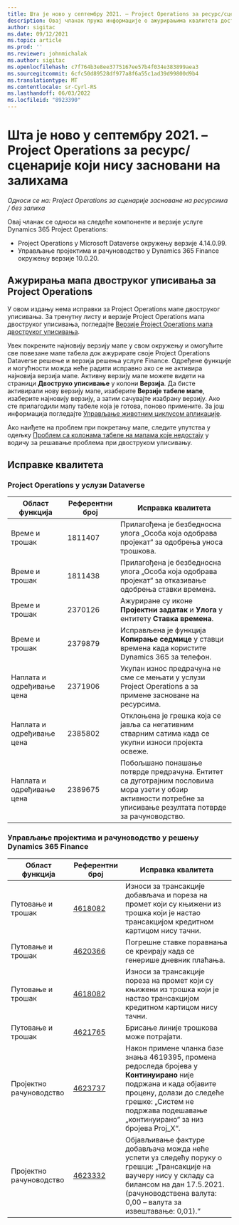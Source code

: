 ```yaml
---
title: Шта је ново у септембру 2021. – Project Operations за ресурс/сценарије који нису засновани на залихама
description: Овај чланак пружа информације о ажурирањима квалитета доступним у издању Project Operations за септембар 2021. године за за сценарије засноване на ресурсима/материјалима који нису на залихама.
author: sigitac
ms.date: 09/12/2021
ms.topic: article
ms.prod: ''
ms.reviewer: johnmichalak
ms.author: sigitac
ms.openlocfilehash: c7f764b3e8ee3775167ee57b4f034e383899aea3
ms.sourcegitcommit: 6cfc50d89528df977a8f6a55c1ad39d99800d9b4
ms.translationtype: MT
ms.contentlocale: sr-Cyrl-RS
ms.lasthandoff: 06/03/2022
ms.locfileid: "8923390"
---
```

# <a name="whats-new-september-2021---project-operations-for-resourcenon-stocked-based-scenarios"></a>Шта је ново у септембру 2021. – Project Operations за ресурс/сценарије који нису засновани на залихама

*Односи се на: Project Operations за сценарије засноване на ресурсима / без залиха*

Овај чланак се односи на следеће компоненте и верзије услуге Dynamics 365 Project Operations:

   - Project Operations у Microsoft Dataverse окружењу верзије 4.14.0.99.
   - Управљање пројектима и рачуноводство у Dynamics 365 Finance окружењу верзије 10.0.20.

## <a name="project-operations-dual-write-maps-updates"></a>Ажурирања мапа двоструког уписивања за Project Operations

У овом издању нема исправки за Project Operations мапе двоструког уписивања. За тренутну листу и верзије Project Operations мапа двоструког уписивања, погледајте [Верзије Project Operations мапа двоструког уписивања](../environment/resource-dual-write-maps.md).

Увек покрените најновију верзију мапе у свом окружењу и омогућите све повезане мапе табела док ажурирате своје Project Operations Dataverse решење и верзија решења услуге Finance. Одређене функције и могућности можда неће радити исправно ако се не активира најновија верзија мапе. Активну верзију мапе можете видети на страници **Двоструко уписивање** у колони **Верзија**. Да бисте активирали нову верзију мапе, изаберите **Верзије табеле мапе**, изаберите најновију верзију, а затим сачувајте изабрану верзију. Ако сте прилагодили мапу табеле која је готова, поново примените. За још информација погледајте [Управљање животним циклусом апликације](/dynamics365/fin-ops-core/dev-itpro/data-entities/dual-write/app-lifecycle-management).

Ако наиђете на проблем при покретању мапе, следите упутства у одељку [Проблем са колонама табеле на мапама које недостају](/dynamics365/fin-ops-core/dev-itpro/data-entities/dual-write/dual-write-troubleshooting-finops-upgrades#missing-table-columns-issue-on-maps) у водичу за решавање проблема при двоструком уписивању.

## <a name="quality-updates"></a>Исправке квалитета

### <a name="project-operations-on-dataverse"></a>Project Operations у услузи Dataverse

| **Област функција** | **Референтни број** | **Исправка квалитета** |
| --- | --- | --- |
| Време и трошак | 1811407 | Прилагођена је безбедносна улога „Особа која одобрава пројекат“ за одобрења уноса трошкова. |
| Време и трошак | 1811438 | Прилагођена је безбедносна улога „Особа која одобрава пројекат“ за отказивање одобрења ставки времена. |
| Време и трошак | 2370126 | Ажуриране су иконе **Пројектни задатак** и **Улога** у ентитету **Ставка времена**. |
| Време и трошак | 2379879 | Исправљена је функција **Копирање седмице** у ставци времена када користите Dynamics 365 за телефон. |
| Наплата и одређивање цена | 2371906 | Укупан износ предрачуна не сме се мењати у услузи Project Operations а за примене засноване на ресурсима. |
| Наплата и одређивање цена | 2385802 | Отклоњена је грешка која се јавља са негативним стварним сатима када се укупни износи пројекта освеже. |
| Наплата и одређивање цена | 2389675 | Побољшано понашање потврде предрачуна. Ентитет са дуготрајним пословима мора узети у обзир активности потребне за уписивање резултата потврде за рачуноводство. |

### <a name="project-management-and-accounting-in-dynamics-365-finance"></a>Управљање пројектима и рачуноводство у решењу Dynamics 365 Finance

| Област функција | Референтни број | Исправка квалитета |
| --- | --- | --- |
| Путовање и трошак | [4618082](https://fix.lcs.dynamics.com/Issue/Details?kb=4618082&amp;bugId=583101&amp;dbType=3&amp;qc=9c85ac8ca1e5e9cd07fac9e9aa2cb0914724e28b86ad3339dacf7741f554c605) | Износи за трансакције добављача и пореза на промет који су књижени из трошка који је настао трансакцијом кредитном картицом нису тачни. |
| Путовање и трошак | [4620366](https://fix.lcs.dynamics.com/Issue/Details?kb=4620366&amp;bugId=579485&amp;dbType=3&amp;qc=e864789bd95505ea624c537d585bf113c2de60b97c88439d44693dbd85aa8e92) | Погрешне ставке поравнања се креирају када се генерише дневник плаћања. |
| Путовање и трошак | [4618082](https://fix.lcs.dynamics.com/Issue/Details?kb=4618082&amp;bugId=583101&amp;dbType=3&amp;qc=9c85ac8ca1e5e9cd07fac9e9aa2cb0914724e28b86ad3339dacf7741f554c605) | Износи за трансакције пореза на промет који су књижени из трошка који је настао трансакцијом кредитном картицом нису тачни. |
| Путовање и трошак | [4621765](https://fix.lcs.dynamics.com/Issue/Details?kb=4621765&amp;bugId=587306&amp;dbType=3&amp;qc=6fbfad0123d4e95eaf8d5a5a2f6c354577c991b7905c852ab02d1f94e728a876) | Брисање линије трошкова може потрајати. |
| Пројектно рачуноводство | [4623737](https://fix.lcs.dynamics.com/Issue/Details?kb=4623737&amp;bugId=598109&amp;dbType=3&amp;qc=4101fc5865201e21815299f2ff11ae46d5d5370510868df86c25ee09a8ca1a0c) | Након примене чланка базе знања 4619395, промена редоследа бројева у **Континуирано** није подржана и када објавите процену, долази до следеће грешке: „Систем не подржава подешавање „континуирано“ за низ бројева Proj_X“. |
| Пројектно рачуноводство | [4623332](https://fix.lcs.dynamics.com/Issue/Details?kb=4623332&amp;bugId=586034&amp;dbType=3&amp;qc=2f64bb1977c4a9c9dd2ce9de7e72230b86eca14b6295c5bbfb614ea97ad81caf) | Објављивање фактуре добављача можда неће успети уз следећу поруку о грешци: „Трансакције на ваучеру нису у складу са билансом на дан 17.5.2021. (рачуноводствена валута: 0,00 – валута за извештавање: 0,01).“ |
